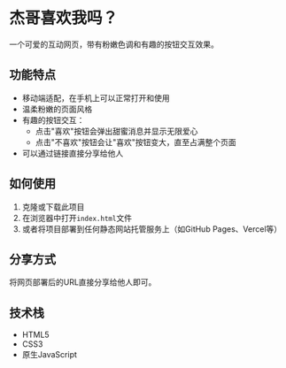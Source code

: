 # 杰哥喜欢我吗？

一个可爱的互动网页，带有粉嫩色调和有趣的按钮交互效果。

## 功能特点

- 移动端适配，在手机上可以正常打开和使用
- 温柔粉嫩的页面风格
- 有趣的按钮交互：
  - 点击"喜欢"按钮会弹出甜蜜消息并显示无限爱心
  - 点击"不喜欢"按钮会让"喜欢"按钮变大，直至占满整个页面
- 可以通过链接直接分享给他人

## 如何使用

1. 克隆或下载此项目
2. 在浏览器中打开`index.html`文件
3. 或者将项目部署到任何静态网站托管服务上（如GitHub Pages、Vercel等）

## 分享方式

将网页部署后的URL直接分享给他人即可。

## 技术栈

- HTML5
- CSS3
- 原生JavaScript 